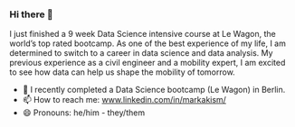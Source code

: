 ### Hi there 👋

I just finished a 9 week Data Science intensive course at Le Wagon, the world’s top rated bootcamp. As one of the best experience of my life, I am determined to switch to a career in data science and data analysis. My previous experience as a civil engineer and a mobility expert, I am excited to see how data can help us shape the mobility of tomorrow.

- 🌱 I recently completed a Data Science bootcamp (Le Wagon) in Berlin.
- 📫 How to reach me: www.linkedin.com/in/markakism/
- 😄 Pronouns: he/him - they/them


<!--
**markakism/markakism** is a ✨ _special_ ✨ repository because its `README.md` (this file) appears on your GitHub profile.

Here are some ideas to get you started:

- 🌱 I’m recently finished a Data Science bootcamp (Le Wagon) in Berlin.
- 👯 I’m looking to collaborate on ...
- 🤔 I’m looking for help with ...
- 💬 Ask me about transportation and mobility
- 📫 How to reach me: ...
- 😄 Pronouns: he/him
- ⚡ Fun fact: ...
-->
